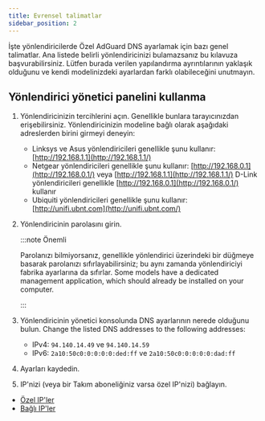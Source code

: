 ```yaml
---
title: Evrensel talimatlar
sidebar_position: 2
---
```


İşte yönlendiricilerde Özel AdGuard DNS ayarlamak için bazı genel talimatlar. Ana listede belirli yönlendiricinizi bulamazsanız bu kılavuza başvurabilirsiniz. Lütfen burada verilen yapılandırma ayrıntılarının yaklaşık olduğunu ve kendi modelinizdeki ayarlardan farklı olabileceğini unutmayın.

## Yönlendirici yönetici panelini kullanma

1. Yönlendiricinizin tercihlerini açın. Genellikle bunlara tarayıcınızdan erişebilirsiniz. Yönlendiricinizin modeline bağlı olarak aşağıdaki adreslerden birini girmeyi deneyin:
    - Linksys ve Asus yönlendiricileri genellikle şunu kullanır: [http://192.168.1.1](http://192.168.1.1/)
    - Netgear yönlendiricileri genellikle şunu kullanır: [http://192.168.0.1](http://192.168.0.1/) veya [http://192.168.1.1](http://192.168.1.1/) D-Link yönlendiricileri genellikle [http://192.168.0.1](http://192.168.0.1/) kullanır
    - Ubiquiti yönlendiricileri genellikle şunu kullanır: [http://unifi.ubnt.com](http://unifi.ubnt.com/)

2. Yönlendiricinin parolasını girin.

    :::note Önemli

    Parolanızı bilmiyorsanız, genellikle yönlendirici üzerindeki bir düğmeye basarak parolanızı sıfırlayabilirsiniz; bu aynı zamanda yönlendiriciyi fabrika ayarlarına da sıfırlar. Some models have a dedicated management application, which should already be installed on your computer.

    :::

3. Yönlendiricinin yönetici konsolunda DNS ayarlarının nerede olduğunu bulun. Change the listed DNS addresses to the following addresses:
    - IPv4: `94.140.14.49` ve `94.140.14.59`
    - IPv6: `2a10:50c0:0:0:0:0:ded:ff` ve `2a10:50c0:0:0:0:0:dad:ff`

4. Ayarları kaydedin.

5. IP'nizi (veya bir Takım aboneliğiniz varsa özel IP'nizi) bağlayın.

- [Özel IP'ler](/private-dns/connect-devices/other-options/dedicated-ip.md)
- [Bağlı IP'ler](/private-dns/connect-devices/other-options/linked-ip.md)
